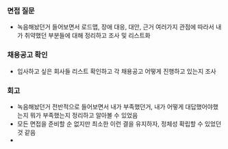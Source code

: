 ### 면접 질문

- 녹음해놨던거 들어보면서 로드맵, 장애 대응, 대안, 근거 여러가지 관점에 따라서 내가 취약했던 부분들에 대해 정리하고 조사 및 리스트화

### 채용공고 확인

- 입사하고 싶은 회사들 리스트 확인하고 각 채용공고 어떻게 진행하고 있는지 조사

### 회고

- 녹음해놨던거 전반적으로 들어보면서 내가 부족했던거, 내가 어떻게 대답했어야했는지 뭐가 부족했는지 정리하고 알아볼 수 있었음
- 모든 면접을 준비할 순 없지만 최소한 이런 결을 유지하자, 정체성 확립할 수 있었던 것 같음
- 
